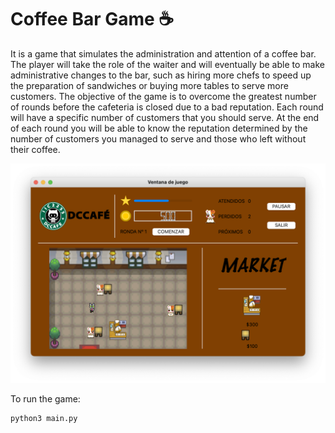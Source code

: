 # Coffee Bar Game ☕️

It is a game that simulates the administration and attention of a coffee bar. The player will take the role of the waiter and will eventually be able to make administrative changes to the bar, such as hiring more chefs to speed up the preparation of sandwiches or buying more tables to serve more customers.
The objective of the game is to overcome the greatest number of rounds before the cafeteria is closed due to a bad reputation. Each round will have a specific number of customers that you should serve. At the end of each round you will be able to know the reputation determined by the number of customers you managed to serve and those who left without their coffee.

![plot](./main_screen.png)

To run the game:

```
python3 main.py
```
